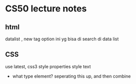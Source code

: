 # CS50 lecture notes

## html
datalist , new tag
option ini yg bisa di search di data list

## CSS
use latest, css3
style properties
style text
  - what type element?
 seperating this up, and then combine
 
